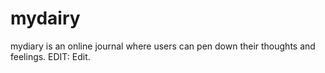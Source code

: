 # mydairy
mydiary is an online journal where users can pen down their thoughts and feelings.
EDIT: Edit.
